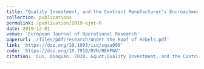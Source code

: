 ```yaml
---
title: "Quality Investment, and the Contract Manufacturer's Encroachment"
collection: publications
permalink: /publication/2019-ejot-h
date: 2019-12-01
venue: 'European Journal of Operational Research'
paperurl: '/files/pdf/research/Under the Roof of Rebels.pdf'
link: 'https://doi.org/10.1093/isq/sqaa009'
code: 'https://doi.org/10.7910/DVN/BEKPWV'
citation: 'Cui, Qinquan. 2020. &quot;Quality Investment, and the Contract Manufacturer's Encroachment.&quot; <i>European Journal of Operational Research</i> 279(2): 407–418.'
---
```

